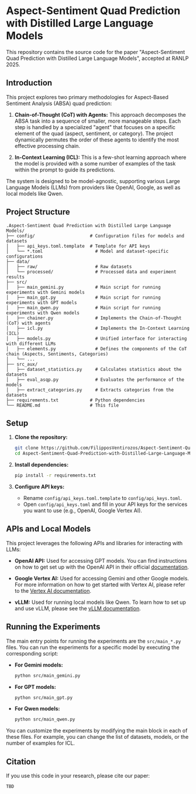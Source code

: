 # Aspect-Sentiment Quad Prediction with Distilled Large Language Models

This repository contains the source code for the paper "Aspect-Sentiment Quad Prediction with Distilled Large Language Models", accepted at RANLP 2025.

## Introduction

This project explores two primary methodologies for Aspect-Based Sentiment Analysis (ABSA) quad prediction:

1.  **Chain-of-Thought (CoT) with Agents:** This approach decomposes the ABSA task into a sequence of smaller, more manageable steps. Each step is handled by a specialized "agent" that focuses on a specific element of the quad (aspect, sentiment, or category). The project dynamically permutes the order of these agents to identify the most effective processing chain.

2.  **In-Context Learning (ICL):** This is a few-shot learning approach where the model is provided with a some number of examples of the task within the prompt to guide its predictions.

The system is designed to be model-agnostic, supporting various Large Language Models (LLMs) from providers like OpenAI, Google, as well as local models like Qwen.

## Project Structure

```
.Aspect-Sentiment Quad Prediction with Distilled Large Language Models/
├── config/                     # Configuration files for models and datasets
│   ├── api_keys.toml.template  # Template for API keys
│   └── *.toml                    # Model and dataset-specific configurations
├── data/
│   ├── raw/                      # Raw datasets
│   └── processed/                # Processed data and experiment results
├── src/
│   ├── main_gemini.py            # Main script for running experiments with Gemini models
│   ├── main_gpt.py               # Main script for running experiments with GPT models
│   ├── main_qwen.py              # Main script for running experiments with Qwen models
│   ├── chainer.py                # Implements the Chain-of-Thought (CoT) with agents
│   ├── icl.py                    # Implements the In-Context Learning (ICL)
│   ├── models.py                 # Unified interface for interacting with different LLMs
│   ├── elements.py               # Defines the components of the CoT chain (Aspects, Sentiments, Categories)
│   └── ...
├── src_aux/
│   ├── dataset_statistics.py     # Calculates statistics about the datasets
│   ├── eval_asqp.py              # Evaluates the performance of the models
│   ├── extract_categories.py     # Extracts categories from the datasets
├── requirements.txt            # Python dependencies
└── README.md                   # This file
```

## Setup

1.  **Clone the repository:**

    ```bash
    git clone https://github.com/FilipposVentirozos/Aspect-Sentiment-Quad-Prediction-with-Distilled-Large-Language-Models.git
    cd Aspect-Sentiment-Quad-Prediction-with-Distilled-Large-Language-Models
    ```

2.  **Install dependencies:**

    ```bash
    pip install -r requirements.txt
    ```

3.  **Configure API keys:**

    *   Rename `config/api_keys.toml.template` to `config/api_keys.toml`.
    *   Open `config/api_keys.toml` and fill in your API keys for the services you want to use (e.g., OpenAI, Google Vertex AI).

## APIs and Local Models

This project leverages the following APIs and libraries for interacting with LLMs:

*   **OpenAI API:** Used for accessing GPT models. You can find instructions on how to get set up with the OpenAI API in their official [documentation](https://platform.openai.com/docs/overview).

*   **Google Vertex AI:** Used for accessing Gemini and other Google models. For more information on how to get started with Vertex AI, please refer to the [Vertex AI documentation](https://cloud.google.com/vertex-ai/docs).

*   **vLLM:** Used for running local models like Qwen. To learn how to set up and use vLLM, please see the [vLLM documentation](https://docs.vllm.ai/en/latest/).

## Running the Experiments

The main entry points for running the experiments are the `src/main_*.py` files. You can run the experiments for a specific model by executing the corresponding script:

*   **For Gemini models:**

    ```bash
    python src/main_gemini.py
    ```

*   **For GPT models:**

    ```bash
    python src/main_gpt.py
    ```

*   **For Qwen models:**

    ```bash
    python src/main_qwen.py
    ```

You can customize the experiments by modifying the main block in each of these files. For example, you can change the list of datasets, models, or the number of examples for ICL.

## Citation

If you use this code in your research, please cite our paper:

```
TBD
```